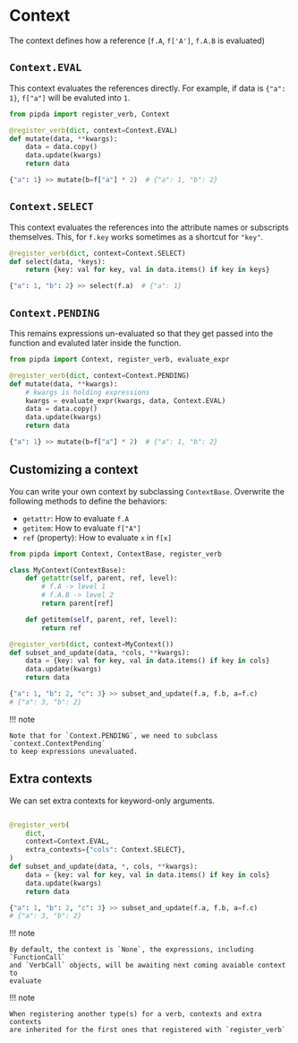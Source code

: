 # Context

The context defines how a reference (`f.A`, `f['A']`, `f.A.B` is evaluated)

## `Context.EVAL`

This context evaluates the references directly. For example, if data is
`{"a": 1}`, `f["a"]` will be evaluted into `1`.

```python
from pipda import register_verb, Context

@register_verb(dict, context=Context.EVAL)
def mutate(data, **kwargs):
    data = data.copy()
    data.update(kwargs)
    return data

{"a": 1} >> mutate(b=f["a"] * 2)  # {"a": 1, "b": 2}
```

## `Context.SELECT`

This context evaluates the references into the attribute names or subscripts
themselves. This, for `f.key` works sometimes as a shortcut for `"key"`.

```python
@register_verb(dict, context=Context.SELECT)
def select(data, *keys):
    return {key: val for key, val in data.items() if key in keys}

{"a": 1, "b": 2} >> select(f.a)  # {"a": 1}
```

## `Context.PENDING`

This remains expressions un-evaluated so that they get passed into the function
and evaluted later inside the function.

```python
from pipda import Context, register_verb, evaluate_expr

@register_verb(dict, context=Context.PENDING)
def mutate(data, **kwargs):
    # kwargs is holding expressions
    kwargs = evaluate_expr(kwargs, data, Context.EVAL)
    data = data.copy()
    data.update(kwargs)
    return data

{"a": 1} >> mutate(b=f["a"] * 2)  # {"a": 1, "b": 2}
```

## Customizing a context

You can write your own context by subclassing `ContextBase`. Overwrite the
following methods to define the behaviors:

- `getattr`: How to evaluate `f.A`
- `getitem`: How to evaluate `f["A"]`
- `ref` (property): How to evaluate `x` in `f[x]`

```python
from pipda import Context, ContextBase, register_verb

class MyContext(ContextBase):
    def getattr(self, parent, ref, level):
        # f.A -> level 1
        # f.A.B -> level 2
        return parent[ref]

    def getitem(self, parent, ref, level):
        return ref

@register_verb(dict, context=MyContext())
def subset_and_update(data, *cols, **kwargs):
    data = {key: val for key, val in data.items() if key in cols}
    data.update(kwargs)
    return data

{"a": 1, "b": 2, "c": 3} >> subset_and_update(f.a, f.b, a=f.c)
# {"a": 3, "b": 2}
```

!!! note

    Note that for `Context.PENDING`, we need to subclass `context.ContextPending`
    to keep expressions unevaluated.

## Extra contexts

We can set extra contexts for keyword-only arguments.

```python

@register_verb(
    dict,
    context=Context.EVAL,
    extra_contexts={"cols": Context.SELECT},
)
def subset_and_update(data, *, cols, **kwargs):
    data = {key: val for key, val in data.items() if key in cols}
    data.update(kwargs)
    return data

{"a": 1, "b": 2, "c": 3} >> subset_and_update(f.a, f.b, a=f.c)
# {"a": 3, "b": 2}
```

!!! note

    By default, the context is `None`, the expressions, including `FunctionCall`
    and `VerbCall` objects, will be awaiting next coming avaiable context to
    evaluate

!!! note

    When registering another type(s) for a verb, contexts and extra contexts
    are inherited for the first ones that registered with `register_verb`
